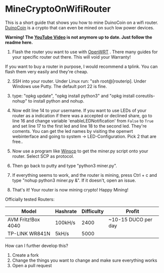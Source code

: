 
# MineCryptoOnWifiRouter

This is a short guide that shows you how to mine DuinoCoin on a wifi router. <a  href="https://duinocoin.com">DuinoCoin</a> is a crypto that can even be mined on such low power devices.

<b>Warning! The <a  href="https://www.youtube.com/watch?v=n1P3cpXcubQ"  target="_blank">YouTube Video</a> is not anymore up to date. Just follow the readme here.</b>

1. Flash the router you want to use with <a  href="https://openwrt.org">OpenWRT</a> . There many guides for your specific router out there. This will void your Warranty!

If you want to buy a router in purpose, I would recommend a tplink. You can flash them very easily and they're cheap.

2. SSH into your router. Under Linux run: "ssh root@[routerip]. Under Windows use Putty. The default port 22 is fine.

3. type: "opkg update", "opkg install python3" and "opkg install coreutils-nohup" to install python and nohup.

4. Now edit line 14 to your username. If you want to use LEDs of your router as a indication if there was a accepted or declined share, go to line 16 and change variable 'enableLEDNotification' from ```False``` to ```True```  and set line 17 to the first led and line 18 to the second led. They're coments. You can get the led names by visiting the openwrt webinterface and going to system -> LED-Configuration. Pick 2 that are free..

5. Now use a program like <a  href="https://winscp.net/eng/download.php">Winscp</a> to get the miner.py script onto your router. Select SCP as protocol.

6. Then go back to putty and type "python3 miner.py".

7. If everything seems to work, and the router is mining, press Ctrl + c and type "nohup python3 miner.py &". If it doesn't, open an issue.

8. That's it! Your router is now mining crypto! Happy Mining!

  
Officially tested Routers:

Model | Hashrate | Difficulty | Profit
--- | --- | --- | ---
AVM Fritz!Box 4040 | 100kH/s | 2400 | ~10-15 DUCO per day
TP-LINK WR841N | 5kH/s | 5000

  
How can I further develop this?
1. Create a fork
2. Change the things you want to change and make sure everything works
3. Open a pull request
